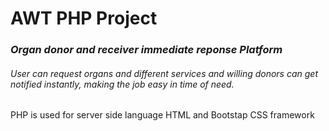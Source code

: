 # AWT PHP Project

<h3><i>Organ donor and receiver immediate reponse Platform</i></h3>

###### User can request organs and different services and willing donors can get notified instantly, making the job easy in time of need.

PHP is used for server side language
HTML and Bootstap CSS framework



